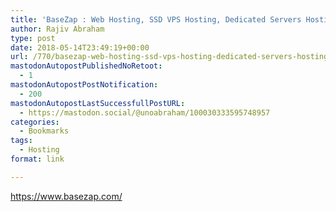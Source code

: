 ```yaml
---
title: 'BaseZap : Web Hosting, SSD VPS Hosting, Dedicated Servers Hosting'
author: Rajiv Abraham
type: post
date: 2018-05-14T23:49:19+00:00
url: /770/basezap-web-hosting-ssd-vps-hosting-dedicated-servers-hosting/
mastodonAutopostPublishedNoRetoot:
  - 1
mastodonAutopostPostNotification:
  - 200
mastodonAutopostLastSuccessfullPostURL:
  - https://mastodon.social/@unoabraham/100030333595748957
categories:
  - Bookmarks
tags:
  - Hosting
format: link

---
```

<https://www.basezap.com/>